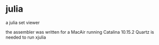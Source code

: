 # julia
a julia set viewer

the assembler was written for a MacAir running Catalina 10.15.2
Quartz is needed to run xjulia
